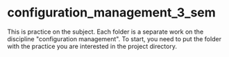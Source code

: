 # configuration_management_3_sem
This is practice on the subject. Each folder is a separate work on the discipline "configuration management". To start, you need to put the folder with the practice you are interested in the project directory.
